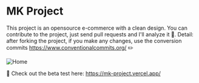 # MK Project
This project is an opensource e-commerce with a clean design.
You can contribute to the project, just send pull requests and I'll analyze it :monocle_face:.
Detail: after forking the project, if you make any changes, use the conversion commits https://www.conventionalcommits.org/ :pencil2:

![Home](https://user-images.githubusercontent.com/47615360/143136354-3498f728-4778-450c-b27b-eb154910a0db.png)

:space_invader: Check out the beta test here: https://mk-project.vercel.app/
